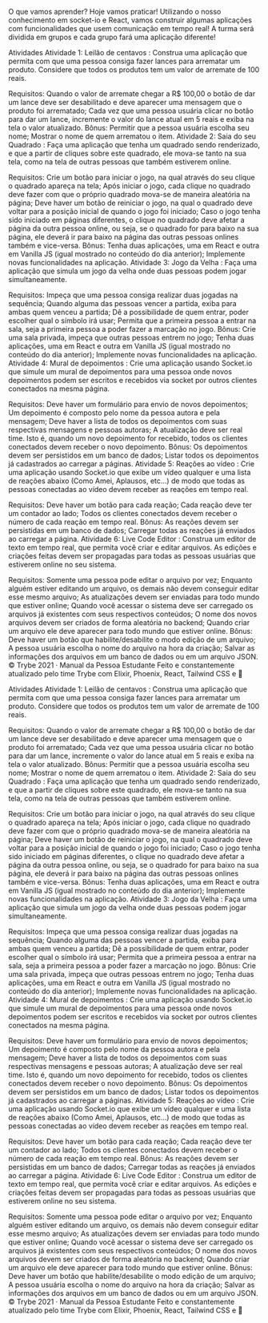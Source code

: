 O que vamos aprender?
Hoje vamos praticar! Utilizando o nosso conhecimento em socket-io e React, vamos construir algumas aplicações com funcionalidades que usem comunicação em tempo real! A turma será dividida em grupos e cada grupo fará uma aplicação diferente!

Atividades
Atividade 1:
Leilão de centavos : Construa uma aplicação que permita com que uma pessoa consiga fazer lances para arrematar um produto. Considere que todos os produtos tem um valor de arremate de 100 reais.

Requisitos:
Quando o valor de arremate chegar a R$ 100,00 o botão de dar um lance deve ser desabilitado e deve aparecer uma mensagem que o produto foi arrematado;
Cada vez que uma pessoa usuária clicar no botão para dar um lance, incremente o valor do lance atual em 5 reais e exiba na tela o valor atualizado.
Bônus:
Permitir que a pessoa usuária escolha seu nome;
Mostrar o nome de quem arrematou o item.
Atividade 2:
Saia do seu Quadrado : Faça uma aplicação que tenha um quadrado sendo renderizado, e que a partir de cliques sobre este quadrado, ele mova-se tanto na sua tela, como na tela de outras pessoas que também estiverem online.

Requisitos:
Crie um botão para iniciar o jogo, na qual através do seu clique o quadrado apareça na tela;
Após iniciar o jogo, cada clique no quadrado deve fazer com que o próprio quadrado mova-se de maneira aleatória na página;
Deve haver um botão de reiniciar o jogo, na qual o quadrado deve voltar para a posição inicial de quando o jogo foi iniciado;
Caso o jogo tenha sido iniciado em páginas diferentes, o clique no quadrado deve afetar a página da outra pessoa online, ou seja, se o quadrado for para baixo na sua página, ele deverá ir para baixo na página das outras pessoas onlines também e vice-versa.
Bônus:
Tenha duas aplicações, uma em React e outra em Vanilla JS (igual mostrado no conteúdo do dia anterior);
Implemente novas funcionalidades na aplicação.
Atividade 3:
Jogo da Velha : Faça uma aplicação que simula um jogo da velha onde duas pessoas podem jogar simultaneamente.

Requisitos:
Impeça que uma pessoa consiga realizar duas jogadas na sequência;
Quando alguma das pessoas vencer a partida, exiba para ambas quem venceu a partida;
Dê a possibilidade de quem entrar, poder escolher qual o símbolo irá usar;
Permita que a primeira pessoa a entrar na sala, seja a primeira pessoa a poder fazer a marcação no jogo.
Bônus:
Crie uma sala privada, impeça que outras pessoas entrem no jogo;
Tenha duas aplicações, uma em React e outra em Vanilla JS (igual mostrado no conteúdo do dia anterior);
Implemente novas funcionalidades na aplicação.
Atividade 4:
Mural de depoimentos : Crie uma aplicação usando Socket.io que simule um mural de depoimentos para uma pessoa onde novos depoimentos podem ser escritos e recebidos via socket por outros clientes conectados na mesma página.

Requisitos:
Deve haver um formulário para envio de novos depoimentos;
Um depoimento é composto pelo nome da pessoa autora e pela mensagem;
Deve haver a lista de todos os depoimentos com suas respectivas mensagens e pessoas autoras;
A atualização deve ser real time. Isto é, quando um novo depoimento for recebido, todos os clientes conectados devem receber o novo depoimento.
Bônus:
Os depoimentos devem ser persistidos em um banco de dados;
Listar todos os depoimentos já cadastrados ao carregar a páginas.
Atividade 5:
Reações ao vídeo : Crie uma aplicação usando Socket.io que exibe um vídeo qualquer e uma lista de reações abaixo (Como Amei, Aplausos, etc...) de modo que todas as pessoas conectadas ao vídeo devem receber as reações em tempo real.

Requisitos:
Deve haver um botão para cada reação;
Cada reação deve ter um contador ao lado;
Todos os clientes conectados devem receber o número de cada reação em tempo real.
Bônus:
As reações devem ser persistidas em um banco de dados;
Carregar todas as reações já enviados ao carregar a página.
Atividade 6:
Live Code Editor : Construa um editor de texto em tempo real, que permita você criar e editar arquivos. As edições e criações feitas devem ser propagadas para todas as pessoas usuárias que estiverem online no seu sistema.

Requisitos:
Somente uma pessoa pode editar o arquivo por vez;
Enquanto alguém estiver editando um arquivo, os demais não devem conseguir editar esse mesmo arquivo;
As atualizações devem ser enviadas para todo mundo que estiver online;
Quando você acessar o sistema deve ser carregado os arquivos já existentes com seus respectivos conteúdos;
O nome dos novos arquivos devem ser criados de forma aleatória no backend;
Quando criar um arquivo ele deve aparecer para todo mundo que estiver online.
Bônus:
Deve haver um botão que habilite/desabilite o modo edição de um arquivo;
A pessoa usuária escolha o nome do arquivo na hora da criação;
Salvar as informações dos arquivos em um banco de dados ou em um arquivo JSON.
© Trybe 2021
·
Manual da Pessoa Estudante
Feito e constantemente atualizado pelo time Trybe com Elixir, Phoenix, React, Tailwind CSS e 💚


Atividades
Atividade 1:
Leilão de centavos : Construa uma aplicação que permita com que uma pessoa consiga fazer lances para arrematar um produto. Considere que todos os produtos tem um valor de arremate de 100 reais.

Requisitos:
Quando o valor de arremate chegar a R$ 100,00 o botão de dar um lance deve ser desabilitado e deve aparecer uma mensagem que o produto foi arrematado;
Cada vez que uma pessoa usuária clicar no botão para dar um lance, incremente o valor do lance atual em 5 reais e exiba na tela o valor atualizado.
Bônus:
Permitir que a pessoa usuária escolha seu nome;
Mostrar o nome de quem arrematou o item.
Atividade 2:
Saia do seu Quadrado : Faça uma aplicação que tenha um quadrado sendo renderizado, e que a partir de cliques sobre este quadrado, ele mova-se tanto na sua tela, como na tela de outras pessoas que também estiverem online.

Requisitos:
Crie um botão para iniciar o jogo, na qual através do seu clique o quadrado apareça na tela;
Após iniciar o jogo, cada clique no quadrado deve fazer com que o próprio quadrado mova-se de maneira aleatória na página;
Deve haver um botão de reiniciar o jogo, na qual o quadrado deve voltar para a posição inicial de quando o jogo foi iniciado;
Caso o jogo tenha sido iniciado em páginas diferentes, o clique no quadrado deve afetar a página da outra pessoa online, ou seja, se o quadrado for para baixo na sua página, ele deverá ir para baixo na página das outras pessoas onlines também e vice-versa.
Bônus:
Tenha duas aplicações, uma em React e outra em Vanilla JS (igual mostrado no conteúdo do dia anterior);
Implemente novas funcionalidades na aplicação.
Atividade 3:
Jogo da Velha : Faça uma aplicação que simula um jogo da velha onde duas pessoas podem jogar simultaneamente.

Requisitos:
Impeça que uma pessoa consiga realizar duas jogadas na sequência;
Quando alguma das pessoas vencer a partida, exiba para ambas quem venceu a partida;
Dê a possibilidade de quem entrar, poder escolher qual o símbolo irá usar;
Permita que a primeira pessoa a entrar na sala, seja a primeira pessoa a poder fazer a marcação no jogo.
Bônus:
Crie uma sala privada, impeça que outras pessoas entrem no jogo;
Tenha duas aplicações, uma em React e outra em Vanilla JS (igual mostrado no conteúdo do dia anterior);
Implemente novas funcionalidades na aplicação.
Atividade 4:
Mural de depoimentos : Crie uma aplicação usando Socket.io que simule um mural de depoimentos para uma pessoa onde novos depoimentos podem ser escritos e recebidos via socket por outros clientes conectados na mesma página.

Requisitos:
Deve haver um formulário para envio de novos depoimentos;
Um depoimento é composto pelo nome da pessoa autora e pela mensagem;
Deve haver a lista de todos os depoimentos com suas respectivas mensagens e pessoas autoras;
A atualização deve ser real time. Isto é, quando um novo depoimento for recebido, todos os clientes conectados devem receber o novo depoimento.
Bônus:
Os depoimentos devem ser persistidos em um banco de dados;
Listar todos os depoimentos já cadastrados ao carregar a páginas.
Atividade 5:
Reações ao vídeo : Crie uma aplicação usando Socket.io que exibe um vídeo qualquer e uma lista de reações abaixo (Como Amei, Aplausos, etc...) de modo que todas as pessoas conectadas ao vídeo devem receber as reações em tempo real.

Requisitos:
Deve haver um botão para cada reação;
Cada reação deve ter um contador ao lado;
Todos os clientes conectados devem receber o número de cada reação em tempo real.
Bônus:
As reações devem ser persistidas em um banco de dados;
Carregar todas as reações já enviados ao carregar a página.
Atividade 6:
Live Code Editor : Construa um editor de texto em tempo real, que permita você criar e editar arquivos. As edições e criações feitas devem ser propagadas para todas as pessoas usuárias que estiverem online no seu sistema.

Requisitos:
Somente uma pessoa pode editar o arquivo por vez;
Enquanto alguém estiver editando um arquivo, os demais não devem conseguir editar esse mesmo arquivo;
As atualizações devem ser enviadas para todo mundo que estiver online;
Quando você acessar o sistema deve ser carregado os arquivos já existentes com seus respectivos conteúdos;
O nome dos novos arquivos devem ser criados de forma aleatória no backend;
Quando criar um arquivo ele deve aparecer para todo mundo que estiver online.
Bônus:
Deve haver um botão que habilite/desabilite o modo edição de um arquivo;
A pessoa usuária escolha o nome do arquivo na hora da criação;
Salvar as informações dos arquivos em um banco de dados ou em um arquivo JSON.
© Trybe 2021
·
Manual da Pessoa Estudante
Feito e constantemente atualizado pelo time Trybe com Elixir, Phoenix, React, Tailwind CSS e 💚

